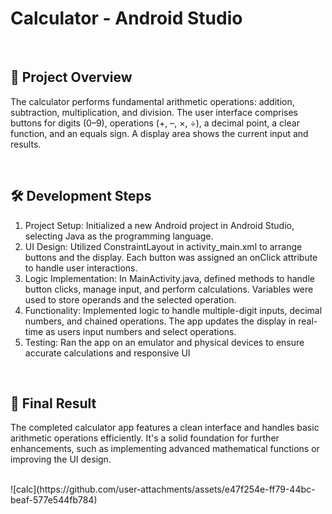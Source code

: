 <h1>Calculator - Android Studio</h1>
<br>
<h2>🧩 Project Overview</h1>
<p>
  The calculator performs fundamental arithmetic operations: addition, subtraction, multiplication, and division. The user interface comprises buttons for digits (0–9), operations (+, –, ×, ÷), a decimal point, a clear function, and an equals sign. A display area shows the current input and results.
</p>
<br>
<h2>🛠️ Development Steps</h2>
<ul style="list-style-type: dashed;"> 
  <li>Project Setup: Initialized a new Android project in Android Studio, selecting Java as the programming language.</li>
  <li>UI Design: Utilized ConstraintLayout in activity_main.xml to arrange buttons and the display. Each button was assigned an onClick attribute to handle user interactions.</li>
  <li>Logic Implementation: In MainActivity.java, defined methods to handle button clicks, manage input, and perform calculations. Variables were used to store operands and the selected operation.</li>
  <li>Functionality: Implemented logic to handle multiple-digit inputs, decimal numbers, and chained operations. The app updates the display in real-time as users input numbers and select operations.</li>
  <li>Testing: Ran the app on an emulator and physical devices to ensure accurate calculations and responsive UI</li>
</ul>
<br>
<h2>📱 Final Result</h2>
<p>
  The completed calculator app features a clean interface and handles basic arithmetic operations efficiently. It's a solid foundation for further enhancements, such as implementing advanced mathematical functions or improving the UI design.
</p>
<br>
![calc](https://github.com/user-attachments/assets/e47f254e-ff79-44bc-beaf-577e544fb784)
